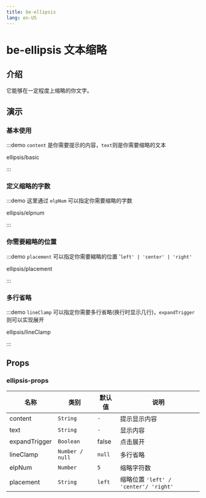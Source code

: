 ```yaml
---
title: be-ellipsis
lang: en-US
---
```


# be-ellipsis 文本缩略

## 介绍

它能够在一定程度上缩略的你文字。


## 演示

### 基本使用

:::demo `content` 是你需要提示的内容，`text`则是你需要缩略的文本

ellipsis/basic

:::

### 定义缩略的字数

:::demo 这里通过 `elpNum` 可以指定你需要缩略的字数

ellipsis/elpnum

:::

### 你需要縮略的位置

:::demo `placement` 可以指定你需要縮略的位置 '`left' | 'center' | 'right'`

ellipsis/placement

:::

### 多行省略

:::demo `lineClamp` 可以指定你需要多行省略(换行时显示几行)，`expandTrigger` 则可以实现展开

ellipsis/lineClamp

:::

## Props

### ellipsis-props

| 名称            | 类别              | 默认值    | 说明                           |
| -------------- |-----------------|--------|-----------------------------------|
| content        | `String`        | `-`    | 提示显示内容                        |
| text       | `String`        | `-`    | 显示内容                              |
| expandTrigger         | `Boolean`       | false  | 点击展开                    |
| lineClamp        | `Number / null` | `null` | 多行省略                         |
| elpNum     | `Number`        | `5`    | 缩略字符数                             |
| placement  | `String`        | `left` | 缩略位置 `'left' / 'center'/ 'right'` |



